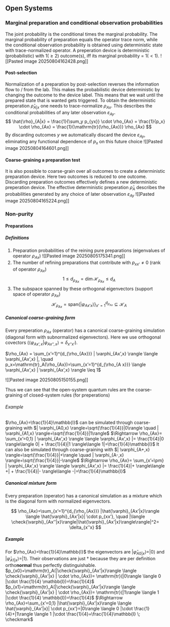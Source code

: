 ## Open Systems
### Marginal preparation and conditional observation probabilities
The joint probability is the conditional times the marginal probability. The marginal probability of preparation equals the operator trace norm, while the conditional observation probability is obtained using deterministic state with trace-normalized operator. A preperation device is deterministic (probabilistic) with $1 (\geq 2)$ outcome(s), iff its marginal probability = $1(<1)$.
![[Pasted image 20250804162428.png]]
#### Post-selection
Normalization of a preparation by post-selection reverses the information flow to / from the lab. This makes the probabilistic device deterministic by changing the outcome to the device label. This means that we wait until the prepared state that is wanted gets triggered. To obtain the deterministic preperation $\hat{\rho}_{A|x}$ one needs to trace-normalize $\rho_{Ax}$. This describes the conditional probabilities of any later observation $\varepsilon_{Ay}$.
$$
\hat{\rho}_{A|x} = \frac{1}{\sum_y p_{yx}} \cdot \rho_{Ax} = \frac{1}{p_x} \cdot \rho_{Ax} = \frac{1}{\mathrm{tr}(\rho_{Ax})} \rho_{Ax}
$$
By discarding outcomes $y$ we automatically discard the device $\varepsilon_{Ay}$, eliminating any functional dependence of $p_x$ on this future choice
![[Pasted image 20250804164601.png]]
#### Coarse-graining a preparation test
It is also possible to coarse-grain over all outcomes to create a deterministic preparation device. Here two outcomes is reduced to one outcome.
Discarding preparation outcomes effectively defines a new deterministic preperation device. The effective deterministic preperation $\hat{\rho}_A$ describes the probabilities generated by any choice of later observation $\varepsilon_{Ay}$
![[Pasted image 20250804165224.png]]

### Non-purity
#### Preparations

##### Definitions
1. Preparation probabilities of the reining pure preparations (eigenvalues of operator $\rho_{Ax}$)
![[Pasted image 20250805175341.png]]
2. The number of refining preparations that contribute with $p_{xx’}\neq 0$ (rank of operator $\rho_{Ax}$)
	$$
	1 \leq d_{\rho_{Ax}} = \text{dim} \, \mathcal{H}_{\rho_{Ax}} \leq d_A 
	$$
3. The subspace spanned by these orthogonal eigenvectors (support space of operator $\rho_{Ax}$)
$$
\mathcal{H}_{\rho_{Ax}} = \mathrm{span}\{|\varphi_{Ax’x} \rangle\}^{d_{\rho_{Ax}}}_{x’=1} \subseteq \mathcal{H}_A
$$
##### Canonical coarse-graining form
Every preperation $\rho_{Ax}$ (operator) has a canonical coarse-graining simulation (diagonal form with subnormalized eigenvectors). Here we use orthogonal covectors ($\langle \varphi_{Ax’,x} | \varphi_{Ax’’,x} \rangle \propto \delta_{x’’ x’}$).

$\rho_{Ax} = \sum_{x’=1}^{d_{\rho_{Ax}}} | \varphi_{Ax’,x} \rangle \langle \varphi_{Ax’,x} |, \quad p_x=\mathrm{tr}_A(\rho_{Ax})=\sum_{x’=1}^{d_{\rho_{A x}}} \langle \varphi_{Ax’,x} | \varphi_{Ax’,x} \rangle \leq 1$

![[Pasted image 20250805150155.png]]

Thus we can see that the open-system quantum rules are the coarse-graining of closed-system rules (for preperations)

###### Example
$\rho_{Ax}=\frac{1}{4}\mathbb{I}$ can be simulated through coarse-graining with
$| \varphi_{A0,x} \rangle=\sqrt{\frac{1}{4}}|0\rangle \quad | \varphi_{A1,x} \rangle=\sqrt{\frac{1}{4}}|1\rangle$
$\Rightarrow \rho_{Ax}= \sum_{x’=0,1} | \varphi_{Ax’,x} \rangle \langle \varphi_{Ax’,x} |= \frac{1}{4}|0 \rangle\langle 0| + \frac{1}{4}|1 \rangle\langle 1|=\frac{1}{4}\mathbb{I}$
It can also be simulated through coarse-graining with
$| \varphi_{A+,x} \rangle=\sqrt{\frac{1}{4}}|+\rangle \quad | \varphi_{A-,x} \rangle=\sqrt{\frac{1}{4}}|-\rangle$
$\Rightarrow \rho_{Ax}= \sum_{x’=\pm} | \varphi_{Ax’,x} \rangle \langle \varphi_{Ax’,x} |= \frac{1}{4}|+ \rangle\langle +| + \frac{1}{4}|- \rangle\langle -|=\frac{1}{4}\mathbb{I}$
##### Canonical mixture form
Every preparation (operator) has a canonical simulation as a mixture which is the diagonal form with normalized eigenvectors.

$$
\rho_{Ax}=\sum_{x’=1}^{d_{\rho_{Ax}}} |\hat{\varphi}_{Ax’|x}\rangle \langle \hat{\varphi}_{Ax’|x}| \cdot p_{xx’}, \quad |\langle \check{\varphi}_{Ax’’|x}\rangle|\hat{\varphi}_{Ax’|x}\rangle\rangle|^2= \delta_{x’’x}
$$

##### Example
For $\rho_{Ax}=\frac{1}{4}\mathbb{I}$ the eigenvectors are $|\hat{\varphi}_{A0|x}\rangle=|0\rangle$ and $|\hat{\varphi}_{A1|x}\rangle=|1\rangle$. Their observations are just $\dagger$ because they are per definition ortho**normal** thus perfectly distinguishable.
$p_{x0}=\mathrm{tr}_A(|\check{\varphi}_{Ax’|x}\rangle \langle \check{\varphi}_{Ax’|x} | \cdot \rho_{Ax})= \mathrm{tr}(|0\rangle \langle 0 |\cdot \frac{1}{4} \mathbb{I})=\frac{1}{4}$
$p_{x1}=\mathrm{tr}_A(|\check{\varphi}_{Ax’|x}\rangle \langle \check{\varphi}_{Ax’|x} | \cdot \rho_{Ax})= \mathrm{tr}(|1\rangle \langle 1 |\cdot \frac{1}{4} \mathbb{I})=\frac{1}{4}$
$\Rightarrow \rho_{Ax}=\sum_{x’=0,1} |\hat{\varphi}_{Ax’|x}\rangle \langle \hat{\varphi}_{Ax’|x}| \cdot p_{xx’}=|0\rangle \langle 0 |\cdot \frac{1}{4}+|1\rangle \langle 1 |\cdot \frac{1}{4}=\frac{1}{4}\mathbb{I} \; \checkmark$

